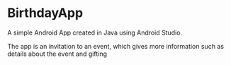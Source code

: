# BirthdayApp

A simple Android App created in Java using Android Studio.

The app is an invitation to an event, which gives more information such as details about the event and gifting
